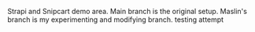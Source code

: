 Strapi and Snipcart demo area.  Main branch is the original setup.  Maslin's branch is my experimenting and modifying branch.
testing attempt